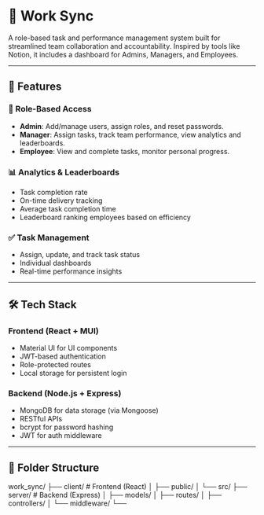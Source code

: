 # 🧠 Work Sync

A role-based task and performance management system built for streamlined team collaboration and accountability. Inspired by tools like Notion, it includes a dashboard for Admins, Managers, and Employees.

---

## 🚀 Features

### 👤 Role-Based Access
- **Admin**: Add/manage users, assign roles, and reset passwords.
- **Manager**: Assign tasks, track team performance, view analytics and leaderboards.
- **Employee**: View and complete tasks, monitor personal progress.

### 📊 Analytics & Leaderboards
- Task completion rate
- On-time delivery tracking
- Average task completion time
- Leaderboard ranking employees based on efficiency

### ✅ Task Management
- Assign, update, and track task status
- Individual dashboards
- Real-time performance insights

---

## 🛠️ Tech Stack

### Frontend (React + MUI)
- Material UI for UI components
- JWT-based authentication
- Role-protected routes
- Local storage for persistent login

### Backend (Node.js + Express)
- MongoDB for data storage (via Mongoose)
- RESTful APIs
- bcrypt for password hashing
- JWT for auth middleware

---

## 📂 Folder Structure

work_sync/ ├── client/ # Frontend (React) │ ├── public/ │ └── src/ ├── server/ # Backend (Express) │ ├── models/ │ ├── routes/ │ ├── controllers/ │ └── middleware/ └──